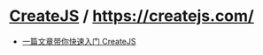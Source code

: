 # [CreateJS](https://github.com/CreateJS) / https://createjs.com/

- [一篇文章带你快速入门 CreateJS](https://jelly.jd.com/article/6006b1045b6c6a01506c87ee)
